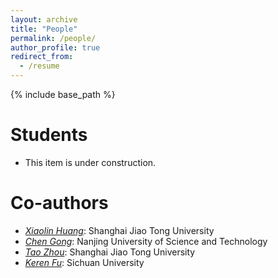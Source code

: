 ```yaml
---
layout: archive
title: "People"
permalink: /people/
author_profile: true
redirect_from:
  - /resume
---
```


{% include base_path %}

Students
======
* This item is under construction.

Co-authors
======
* [*Xiaolin Huang*](https://sites.google.com/site/xhuangtec/): Shanghai Jiao Tong University
* [*Chen Gong*](http://www.escience.cn/people/chengong/index.html): Nanjing University of Science and Technology
* [*Tao Zhou*](http://scholar.google.com/citations?user=LPPsgWUAAAAJ&hl=zh-CN): Shanghai Jiao Tong University
* [*Keren Fu*](http://www.kerenfu.top): Sichuan University 

